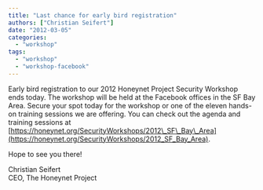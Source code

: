 ```yaml
---
title: "Last chance for early bird registration"
authors: ["Christian Seifert"]
date: "2012-03-05"
categories: 
  - "workshop"
tags: 
  - "workshop"
  - "workshop-facebook"
---
```


Early bird registration to our 2012 Honeynet Project Security Workshop ends today. The workshop will be held at the Facebook offices in the SF Bay Area. Secure your spot today for the workshop or one of the eleven hands-on training sessions we are offering. You can check out the agenda and training sessions at [https://honeynet.org/SecurityWorkshops/2012\_SF\_Bay\_Area](https://honeynet.org/SecurityWorkshops/2012_SF_Bay_Area). 

Hope to see you there!

Christian Seifert  
CEO, The Honeynet Project
